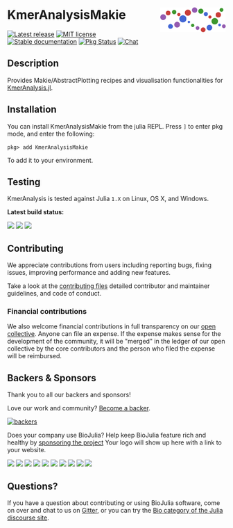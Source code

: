 # <img align="right" src="./sticker.svg" width="30%"> KmerAnalysisMakie 

[![Latest release](https://img.shields.io/github/release/BioJulia/KmerAnalysisMakie.jl.svg)](https://github.com/BioJulia/KmerAnalysisMakie.jl/releases/latest)
[![MIT license](https://img.shields.io/badge/license-MIT-green.svg)](https://github.com/BioJulia/KmerAnalysisMakie.jl/blob/master/LICENSE) 
[![Stable documentation](https://img.shields.io/badge/docs-stable-blue.svg)](https://biojulia.github.io/KmerAnalysisMakie.jl/stable)
[![Pkg Status](http://www.repostatus.org/badges/latest/active.svg)](http://www.repostatus.org/#active)
[![Chat](https://img.shields.io/gitter/room/BioJulia/KmerAnalysis.svg)](https://gitter.im/BioJulia/KmerAnalysisMakie)


## Description

Provides Makie/AbstractPlotting recipes and visualisation functionalities for
[KmerAnalysis.jl](https://biojulia.dev/KmerAnalysis.jl/stable).


## Installation

You can install KmerAnalysisMakie from the julia REPL. Press `]` to enter pkg
mode, and enter the following:

```
pkg> add KmerAnalysisMakie
```

To add it to your environment.


## Testing

KmerAnalysis is tested against Julia `1.X` on Linux, OS X, and Windows.

**Latest build status:**

[![](https://travis-ci.com/BioJulia/KmerAnalysisMakie.jl.svg?branch=master)](https://travis-ci.com/BioJulia/KmerAnalysisMakie.jl)
![](https://github.com/BioJulia/KmerAnalysisMakie.jl/workflows/Unit%20testing/badge.svg)
![](https://github.com/BioJulia/KmerAnalysisMakie.jl/workflows/Documentation/badge.svg)


## Contributing

We appreciate contributions from users including reporting bugs, fixing
issues, improving performance and adding new features.

Take a look at the [contributing files](https://github.com/BioJulia/Contributing)
detailed contributor and maintainer guidelines, and code of conduct.


### Financial contributions

We also welcome financial contributions in full transparency on our
[open collective](https://opencollective.com/biojulia).
Anyone can file an expense. If the expense makes sense for the development
of the community, it will be "merged" in the ledger of our open collective by
the core contributors and the person who filed the expense will be reimbursed.


## Backers & Sponsors

Thank you to all our backers and sponsors!

Love our work and community? [Become a backer](https://opencollective.com/biojulia#backer).

[![backers](https://opencollective.com/biojulia/backers.svg?width=890)](https://opencollective.com/biojulia#backers)

Does your company use BioJulia? Help keep BioJulia feature rich and healthy by
[sponsoring the project](https://opencollective.com/biojulia#sponsor)
Your logo will show up here with a link to your website.

[![](https://opencollective.com/biojulia/sponsor/0/avatar.svg)](https://opencollective.com/biojulia/sponsor/0/website)
[![](https://opencollective.com/biojulia/sponsor/1/avatar.svg)](https://opencollective.com/biojulia/sponsor/1/website)
[![](https://opencollective.com/biojulia/sponsor/2/avatar.svg)](https://opencollective.com/biojulia/sponsor/2/website)
[![](https://opencollective.com/biojulia/sponsor/3/avatar.svg)](https://opencollective.com/biojulia/sponsor/3/website)
[![](https://opencollective.com/biojulia/sponsor/4/avatar.svg)](https://opencollective.com/biojulia/sponsor/4/website)
[![](https://opencollective.com/biojulia/sponsor/5/avatar.svg)](https://opencollective.com/biojulia/sponsor/5/website)
[![](https://opencollective.com/biojulia/sponsor/6/avatar.svg)](https://opencollective.com/biojulia/sponsor/6/website)
[![](https://opencollective.com/biojulia/sponsor/7/avatar.svg)](https://opencollective.com/biojulia/sponsor/7/website)
[![](https://opencollective.com/biojulia/sponsor/8/avatar.svg)](https://opencollective.com/biojulia/sponsor/8/website)
[![](https://opencollective.com/biojulia/sponsor/9/avatar.svg)](https://opencollective.com/biojulia/sponsor/9/website)


## Questions?

If you have a question about contributing or using BioJulia software, come
on over and chat to us on [Gitter](https://gitter.im/BioJulia/General), or you can try the
[Bio category of the Julia discourse site](https://discourse.julialang.org/c/domain/bio).
